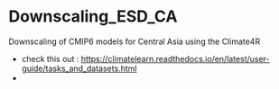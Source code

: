# Downscaling_ESD_CA
Downscaling of CMIP6 models for Central Asia using the Climate4R
- check this out : https://climatelearn.readthedocs.io/en/latest/user-guide/tasks_and_datasets.html
- 
